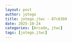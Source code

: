 ```yaml
---
layout: post
author: jotego
title: jotego.jtwc - 87c63b9
date: 2025-10-24
categories: [Arcade, jtwc]
tags: [jotego.jtwc]
---
```


